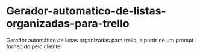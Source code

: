 # Gerador-automatico-de-listas-organizadas-para-trello
 Gerador automático de listas organizadas para trello, a partir de um prompt fornecido pelo cliente
